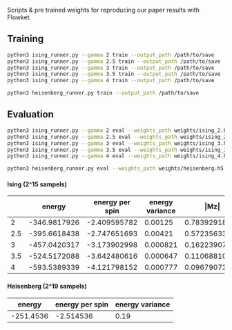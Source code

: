 Scripts & pre trained weights for reproducing our paper results with Flowket.

## Training

```bash
python3 ising_runner.py --gamma 2 train --output_path /path/to/save
python3 ising_runner.py --gamma 2.5 train --output_path /path/to/save
python3 ising_runner.py --gamma 3 train --output_path /path/to/save
python3 ising_runner.py --gamma 3.5 train --output_path /path/to/save
python3 ising_runner.py --gamma 4 train --output_path /path/to/save
```

```bash
python3 heisenberg_runner.py train --output_path /path/to/save
```

## Evaluation

```bash
python3 ising_runner.py --gamma 2 eval --weights_path weights/ising_2.h5
python3 ising_runner.py --gamma 2.5 eval --weights_path weights/ising_2_5.h5
python3 ising_runner.py --gamma 3 eval --weights_path weights/ising_3.h5
python3 ising_runner.py --gamma 3.5 eval --weights_path weights/ising_3_5.h5
python3 ising_runner.py --gamma 4 eval --weights_path weights/ising_4.h5
```

```bash
python3 heisenberg_runner.py eval --weights_path weights/heisenberg.h5
```

#### Ising (2^15 sampels)


  | energy | energy per spin | energy variance | \|Mz\|
-- | -- | -- | -- | --
2 | -346.9817926 | -2.409595782 | 0.00125 | 0.783929189
2.5 | -395.6618438 | -2.747651693 | 0.00421 | 0.57235633
3 | -457.0420317 | -3.173902998 | 0.000821 | 0.1622390747
3.5 | -524.5172088 | -3.642480616 | 0.000647 | 0.1106881036
4 | -593.5389339 | -4.121798152 | 0.000777 | 0.09679073758

#### Heisenberg (2^19 sampels)

| energy    | energy per spin | energy variance |
|-----------|-----------------|-----------------|
| -251.4536 | -2.514536       | 0.19            |

